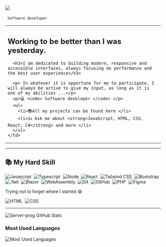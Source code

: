 <h1>
    <img src="https://readme-typing-svg.herokuapp.com/?font=Righteous&size=35&center=true&vCenter=true&width=500&height=50&duration=4000&lines=Hi+There!+👋;+I'm+João+Tambue!;" />
</h1>

 <p><code> Software developer </code></p>

<table>
  <tr>
    <td>
      <h2>Working to be better than I was yesterday.</h2>

      <h3>I am dedicated to building modern, responsive and accessible interfaces, always focusing on performance and the best user experience</h3>

      <p> In whatever it is opportune for me to participate, I will always be active to give my input, as long as it is one of my abilities ...</p>
      <p>💻 <code> Software developer </code> </p>
      <ul>
        <li>📚All my projects can be found here </li>
        <li>👍 Ask me about <strong>JavaScript, HTML, CSS, React, C#</strong> and more </li>
      </ul>
    </td>
  </tr>
</table>

---

## 📚 My Hard Skill

![Javascript](https://img.shields.io/badge/-Javascript-05122A?style=flat&logo=Javascript)&nbsp;
![Typescript](https://img.shields.io/badge/-Typescript-05122A?style=flat&logo=typescript)&nbsp;
![Node](https://img.shields.io/badge/-Node-05122A?style=flat&logo=node.js)&nbsp;
![React](https://img.shields.io/badge/-React.Js-05122A?style=flat&logo=react)&nbsp;
![Tailwind CSS](https://img.shields.io/badge/-Tailwind%20CSS-05122A?style=flat&logo=tailwind-css)&nbsp;
![Bootstrap](https://img.shields.io/badge/-Bootstrap-05122A?style=flat&logo=bootstrap)&nbsp;
![.Net](https://img.shields.io/badge/-CSharp-05122A?style=flat&logo=dotnet)&nbsp;
![Blazor](https://img.shields.io/badge/-Blazor-05122A?style=flat&logo=blazor)&nbsp;
![WebAssembly](https://img.shields.io/badge/-WebAssembly-05122A?style=flat&logo=webassembly)&nbsp;
![Git](https://img.shields.io/badge/-Git-05122A?style=flat&logo=git)&nbsp;
![GitHub](https://img.shields.io/badge/-GitHub-05122A?style=flat&logo=github)&nbsp;
![PHP](https://img.shields.io/badge/-PHP-05122A?style=flat&logo=php)&nbsp;
![Figma](https://img.shields.io/badge/-Figma-05122A?style=flat&logo=figma)&nbsp;

Trying not to forget where I started 😆

![HTML](https://img.shields.io/badge/-HTML-05122A?style=flat&logo=HTML5)&nbsp;
![CSS](https://img.shields.io/badge/-CSS-05122A?style=flat&logo=CSS3&logoColor=1572B6)&nbsp;

---

<p align="left">
  <img src="https://github-readme-stats.vercel.app/api?username=Server-prog&show_icons=true&theme=dark&count_private=true" alt="Server-prog GitHub Stats">
</p>

### Most Used Languages

<p align="left">
  <img src="https://github-readme-stats.vercel.app/api/top-langs/?username=Server-prog&layout=compact&theme=dark" alt="Most Used Languages">
</p>

